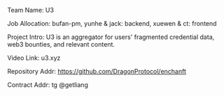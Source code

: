 Team Name: U3

Job Allocation: bufan-pm, yunhe & jack: backend, xuewen & ct: frontend

Project Intro: U3 is an aggregator for users' fragmented credential data, web3 bounties, and relevant content.

Video Link: u3.xyz

Repository Addr: https://github.com/DragonProtocol/enchanft

Contract Addr: tg @getliang
